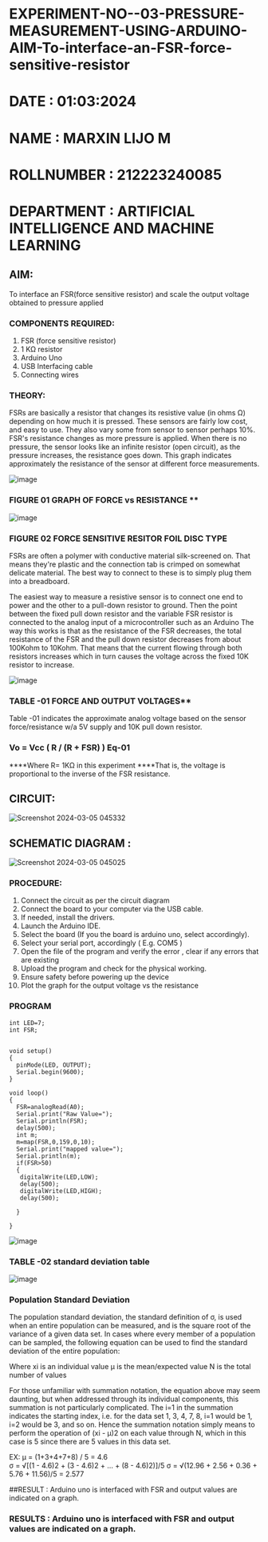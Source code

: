 # EXPERIMENT-NO--03-PRESSURE-MEASUREMENT-USING-ARDUINO-AIM-To-interface-an-FSR-force-sensitive-resistor

# DATE : 01:03:2024
# NAME : MARXIN LIJO M
# ROLLNUMBER : 212223240085
# DEPARTMENT : ARTIFICIAL INTELLIGENCE AND MACHINE LEARNING
## AIM: 
To interface an FSR(force sensitive resistor) and scale the output voltage obtained to pressure applied 
 
### COMPONENTS REQUIRED:
1.	FSR  (force sensitive resistor)
2.	1 KΩ resistor 
3.	Arduino Uno 
4.	USB Interfacing cable 
5.	Connecting wires 


### THEORY: 
FSRs are basically a resistor that changes its resistive value (in ohms Ω) depending on how much it is pressed. These sensors are fairly low cost, and easy to use. They also vary some from sensor to sensor perhaps 10%. FSR's resistance changes as more pressure is applied. When there is no pressure, the sensor looks like an infinite resistor (open circuit), as the pressure increases, the resistance goes down. This graph indicates approximately the resistance of the sensor at different force measurements.
 

![image](https://user-images.githubusercontent.com/36288975/163532939-d6888ae1-4068-4d83-86a7-fc4c32d5179e.png)

### FIGURE 01 GRAPH OF FORCE vs RESISTANCE **




![image](https://user-images.githubusercontent.com/36288975/163532957-82d57567-a1c3-48c5-8a87-7ea66d6fca49.png)




### FIGURE 02 FORCE SENSITIVE RESITOR FOIL DISC TYPE  

FSRs are often a polymer with conductive material silk-screened on. That means they're plastic and the connection tab is crimped on somewhat delicate material. The best way to connect to these is to simply plug them into a breadboard.

The easiest way to measure a resistive sensor is to connect one end to power and the other to a pull-down resistor to ground. Then the point between the fixed pull down resistor and the variable FSR resistor is connected to the analog input of a microcontroller such as an Arduino The way this works is that as the resistance of the FSR decreases, the total resistance of the FSR and the pull down resistor decreases from about 100Kohm to 10Kohm. That means that the current flowing through both resistors increases which in turn causes the voltage across the fixed 10K resistor to increase.

 ![image](https://user-images.githubusercontent.com/36288975/163532972-2b909551-12c9-485d-adb1-d1e988d557bd.png)

### TABLE -01 FORCE AND OUTPUT VOLTAGES**
	
  Table -01 indicates the approximate analog voltage based on the sensor force/resistance w/a 5V supply and 10K pull down resistor.

### Vo = Vcc ( R / (R + FSR) )								Eq-01

****Where R= 1KΩ in this experiment 
****That is, the voltage is proportional to the inverse of the FSR resistance.
## CIRCUIT:
![Screenshot 2024-03-05 045332](https://github.com/MARXINLIJO/EXPERIMENT-NO--04-PRESSURE-MEASUREMENT-USING-ARDUINO-AIM-To-interface-an-FSR-force-sensitive-resist/assets/145742540/54ef4835-2844-4104-a072-3e62de94e0f8)
## SCHEMATIC DIAGRAM :
![Screenshot 2024-03-05 045025](https://github.com/MARXINLIJO/EXPERIMENT-NO--04-PRESSURE-MEASUREMENT-USING-ARDUINO-AIM-To-interface-an-FSR-force-sensitive-resist/assets/145742540/70d9fc02-4582-426c-a24d-466902ceb0ea)

### PROCEDURE:
1.	Connect the circuit as per the circuit diagram 
2.	Connect the board to your computer via the USB cable.
3.	If needed, install the drivers.
4.	Launch the Arduino IDE.
5.	Select the board (If you the board is arduino uno, select accordingly).
6.	Select your serial port, accordingly ( E.g. COM5 )
7.	Open the file of the program  and verify the error , clear if any errors that are existing 
8.	Upload the program and check for the physical working. 
9.	Ensure safety before powering up the device 
10.	Plot the graph for the output voltage vs the resistance 


### PROGRAM 
```
int LED=7;
int FSR;


void setup()
{
  pinMode(LED, OUTPUT);
  Serial.begin(9600);
}

void loop()
{
  FSR=analogRead(A0);
  Serial.print("Raw Value=");
  Serial.println(FSR);
  delay(500);
  int m;
  m=map(FSR,0,159,0,10);
  Serial.print("mapped value=");
  Serial.println(m);
  if(FSR>50)
  {
   digitalWrite(LED,LOW);
   delay(500);
   digitalWrite(LED,HIGH);
   delay(500);
    
  }
   
}
```
![image](https://github.com/MARXINLIJO/EXPERIMENT-NO--04-PRESSURE-MEASUREMENT-USING-ARDUINO-AIM-To-interface-an-FSR-force-sensitive-resist/assets/145742540/6339de70-1eea-48f3-a432-fc21e2b078b3)


### TABLE -02 standard deviation table 
![image](https://github.com/MARXINLIJO/EXPERIMENT-NO--04-PRESSURE-MEASUREMENT-USING-ARDUINO-AIM-To-interface-an-FSR-force-sensitive-resist/assets/145742540/fd49d7c1-fb23-4b4d-8ae9-47d7bb6c9778)

### Population Standard Deviation
The population standard deviation, the standard definition of σ, is used when an entire population can be measured, and is the square root of the variance of a given data set. In cases where every member of a population can be sampled, the following equation can be used to find the standard deviation of the entire population:



Where
xi is an individual value
μ is the mean/expected value
N is the total number of values

For those unfamiliar with summation notation, the equation above may seem daunting, but when addressed through its individual components, this summation is not particularly complicated. The i=1 in the summation indicates the starting index, i.e. for the data set 1, 3, 4, 7, 8, i=1 would be 1, i=2 would be 3, and so on. Hence the summation notation simply means to perform the operation of (xi - μ)2 on each value through N, which in this case is 5 since there are 5 values in this data set.

EX:           μ = (1+3+4+7+8) / 5 = 4.6        
σ = √[(1 - 4.6)2 + (3 - 4.6)2 + ... + (8 - 4.6)2)]/5
σ = √(12.96 + 2.56 + 0.36 + 5.76 + 11.56)/5 = 2.577

##RESULT : Arduino uno is interfaced with FSR and output values are indicated on a graph.













### RESULTS : Arduino uno is interfaced with FSR and output values are indicated on a graph.
